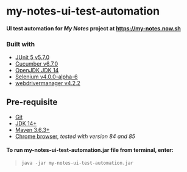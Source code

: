 # my-notes-ui-test-automation
#### UI test automation for _My Notes_ project at <https://my-notes.now.sh>

### Built with
- [JUnit 5 v5.7.0](https://github.com/junit-team/junit5)
- [Cucumber v6.7.0](https://github.com/cucumber/cucumber)
- [OpenJDK JDK 14](https://jdk.java.net/14/)
- [Selenium v4.0.0-alpha-6](https://github.com/SeleniumHQ/selenium)
- [webdrivermanager v4.2.2](https://github.com/bonigarcia/webdrivermanager)

## Pre-requisite
- [Git](https://git-scm.com)
- [JDK 14+](https://openjdk.java.net/)
- [Maven 3.6.3+](https://maven.apache.org)
- [Chrome browser](https://www.google.com/chrome/), _tested with version 84 and 85_

#### To run my-notes-ui-test-automation.jar file from terminal, enter:
> `java -jar my-notes-ui-test-automation.jar`